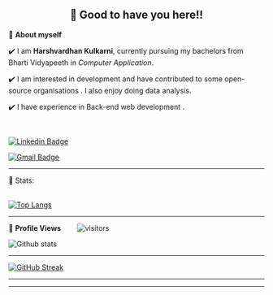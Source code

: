 <!-- README FILE CODE -->



<!-- WAKING HAND WITH GOOD TO HAVE YOU TEXT-->
<h2 align=center>👋 Good to have you here!!</h2>


<!--ABOUT ME CODE-->
🌱 **About myself**<br>

✔️ I am **Harshvardhan Kulkarni**, currently pursuing my bachelors from Bharti Vidyapeeth in *Computer Application*. <br>

✔️ I am interested in development and have contributed to some open-source organisations . I also enjoy doing data analysis. <br>

✔️ I have experience in Back-end web development .<br>

<br>


<!--NOMINATION FOR STAR GIT LINK CODE
<a href="https://stars.github.com/nominate/">You love what you see , Nominate me for GitHub Star </a>-->


<!-- SOCAIL MEDIA HANDLES -->
[![Linkedin Badge](https://img.shields.io/badge/-HarshvardhanKulkarni-blue?style=flat-square&logo=Linkedin&logoColor=white&link=https://www.linkedin.com/in/harshvardhan-kulkarni/)](https://www.linkedin.com/in/harshvardhan-kulkarni/)

[![Gmail Badge](https://img.shields.io/badge/-harshkulkarni78@gmail.com-c14438?style=flat-square&logo=Gmail&logoColor=white&link=mailto:harshkulkarni78@gmail.com)](mailto:harshkulkarni78@gmail.com)

---

<!-- STATISTICS ABOUT PROFILE -->

 📶 Stats:<br><br>
 
 
<!--  TOP LANGUAGES STATISTICS -->
 [![Top Langs](https://github-readme-stats.vercel.app/api/top-langs/?username=harshavardhankulkarni&theme=dark&layout=compact&align=right&width=40%)](https://github.com/anuraghazra/github-readme-stats)
 
 ---
 
<!--  PROFILES VIEWS -->
🌱 **Profile Views**&nbsp;&nbsp;&nbsp;&nbsp;&nbsp;&nbsp;&nbsp;
![visitors](https://profile-counter.glitch.me/harshavardhankulkarni/count.svg?align=center)


<!-- GITHUB STATISTICS -->
 ![Github stats](https://github-readme-stats.vercel.app/api?username=harshavardhankulkarni)  
 
 
 <hr>
 
<!--  CONTRIBUTION AND STREAK BLOCK -->
 [![GitHub Streak](https://github-readme-streak-stats.herokuapp.com/?user=harshavardhankulkarni&currStreakNum=2FD3EB&fire=pink&sideLabels=F00&theme=nightowl)](https://git.io/streak-stats)       
         

---  

---
  </code>
</p>


<!-- ![My github stats](https://github-readme-stats.vercel.app/api?username=harshavardhankulkarni&show_icons=true&title_color=fff&icon_color=79ff97&text_color=9f9f9f&bg_color=151515&count_private=true&width=40%&align=left) 
<center><img src="https://logimp.files.wordpress.com/2019/01/viral-p-1.gif?w=736&zoom=2" align="right" width="30%"></center>




 -->
